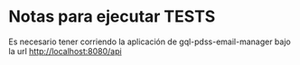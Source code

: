 # Notas para ejecutar TESTS

Es necesario tener corriendo la aplicación de gql-pdss-email-manager bajo la url <http://localhost:8080/api>
